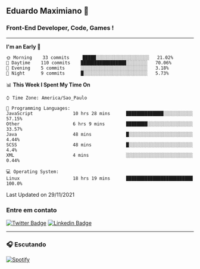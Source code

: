 ## Eduardo Maximiano 👋

### Front-End Developer, Code, Games !

---

<!--START_SECTION:waka-->
**I'm an Early 🐤** 

```text
🌞 Morning    33 commits     █████░░░░░░░░░░░░░░░░░░░░   21.02% 
🌆 Daytime    110 commits    █████████████████░░░░░░░░   70.06% 
🌃 Evening    5 commits      ░░░░░░░░░░░░░░░░░░░░░░░░░   3.18% 
🌙 Night      9 commits      █░░░░░░░░░░░░░░░░░░░░░░░░   5.73%

```


📊 **This Week I Spent My Time On** 

```text
⌚︎ Time Zone: America/Sao_Paulo

💬 Programming Languages: 
JavaScript               10 hrs 28 mins      ██████████████░░░░░░░░░░░   57.15% 
Other                    6 hrs 9 mins        ████████░░░░░░░░░░░░░░░░░   33.57% 
Java                     48 mins             █░░░░░░░░░░░░░░░░░░░░░░░░   4.44% 
SCSS                     48 mins             █░░░░░░░░░░░░░░░░░░░░░░░░   4.4% 
XML                      4 mins              ░░░░░░░░░░░░░░░░░░░░░░░░░   0.44%

💻 Operating System: 
Linux                    18 hrs 19 mins      █████████████████████████   100.0%

```


 Last Updated on 29/11/2021
<!--END_SECTION:waka-->

### Entre em contato

[![Twitter Badge](https://img.shields.io/badge/-@edmaxi-1ca0f1?style=flat-square&labelColor=1ca0f1&logo=twitter&logoColor=white&link=https://twitter.com/edmaxi)](https://twitter.com/edmaxi)
[![Linkedin Badge](https://img.shields.io/badge/-Eduardo_Maximiano-0077B5?style=flat-square&logo=Linkedin&logoColor=white&link=https://www.linkedin.com/in/maximiano-eduardo)](https://www.linkedin.com/in/maximiano-eduardo)

---

### 🎧 Escutando
[![Spotify](https://novatorem-sandy.vercel.app/api/spotify)](https://open.spotify.com/user/comgigo)
